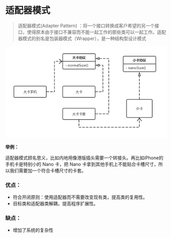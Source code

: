 # 适配器模式

> 适配器模式(Adapter Pattern) ：将一个接口转换成客户希望的另一个接口，使得原本由于接口不兼容而不能一起工作的那些类可以一起工作。适配器模式的别名是包装器模式（Wrapper），是一种结构型设计模式

![](../../picture/适配器.png)

**举例：**

适配器模式顾名思义，比如内地用像港版插头需要一个转接头。再比如iPhone的手机卡是特别小的 Nano 卡，把 Nano 卡拿到其他手机上不能贴合卡槽尺寸，所以我们需要加一个符合卡槽尺寸的卡套。

### 优点：

- 符合开闭原则：使用适配器而不需要改变现有类，提高类的复用性。
- 目标类和适配器类解耦，提高程序扩展性。

### 缺点：

- 增加了系统的复杂性